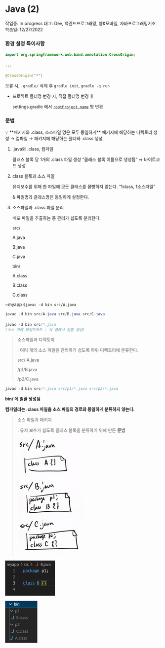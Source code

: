 # Java (2)

작업중: In progress
태그: Dev, 백엔드프로그래밍, 웹&모바일, 자바프로그래밍기초
학습일: 12/27/2022

### 환경 설정 특이사항

```java
import org.springframework.web.bind.annotation.CrossOrigin;

...

@CrossOrigin("*")
```

오류 시,  `.gradle/` 삭제 후 `gradle init`, `gradle -q run`

- 프로젝트 폴더명 변경 시, 직접 폴더명 변경 후
    
    settings.gradle 에서 [`rootProject.name`](http://rootProject.name) 명 변경
    

### 문법

<aside>
💡 **패키지와 .class, 소스파일 명은 모두 동일하게**
패키지에 해당하는 디렉토리 생성 → 컴파일 → 패키지에 해당하는 폴더와 .class 생성

</aside>

1. .java와 .class, 컴파일
    
    클래스 블록 당 1개의 .class 파일 생성 “클래스 블록 이름으로 생성됨” ⇒ 바이트코드 생성
    
2. class 블록과 소스 파일
    
    유지보수를 위해 한 파일에 모든 클래스를 몰빵하지 않는다. “1class, 1소스파일”
    
    & 파일명과 클래스명은 동일하게 설정한다.
    

1. 소스파일과 .class 파일 분리
    
    배포 파일을 추출하는 등 관리가 쉽도록 분리한다.
    
    src/ 
    
    A.java
    
    B.java
    
    C.java
    
    bin/ 
    
    A.class
    
    B.class
    
    C.class
    

~myapp `$javac -d bin src/A.java`

```java
javac -d bin src/A.java src/B.java src/C.java

javac -d bin src/*.java
(소스 아래 와일드카드 : 각 클래서 일괄 생성)
```

> 소스파일과 디렉토리
> 
> 
> : 여러 개의 소스 파일을 관리하기 쉽도록 하위 디렉토리에 분류한다.
> 
> src/ A.java
> 
> /p1/B.java
> 
> /p2/C.java
> 

```java
javac -d bin src/*.java src/p1/*.java src/p2/*.java
```

**bin/ 에 일괄 생성됨**

**컴파일러는 .class 파일을 소스 파일의 경로와 동일하게 분류하지 않는다.**

> 소스 파일과 패키지
> 
> 
> : 유지 보수가 쉽도록 클래스 블록을 분류하기 위해 만든 **문법**
> 
> ![Untitled](Java%20(2)%20c1ba0736c15b4612bcfc2600d26ef63c/Untitled.png)
> 

![Untitled](Java%20(2)%20c1ba0736c15b4612bcfc2600d26ef63c/Untitled%201.png)

![Untitled](Java%20(2)%20c1ba0736c15b4612bcfc2600d26ef63c/Untitled%202.png)
